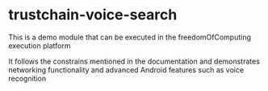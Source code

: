 # trustchain-voice-search
This is a demo module that can be executed in the freedomOfComputing execution platform

It follows the constrains mentioned in the documentation and demonstrates networking functionality and advanced Android features such as voice recognition
